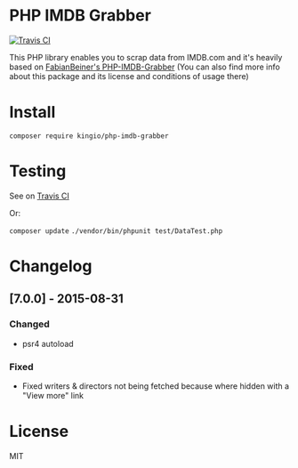 # PHP IMDB Grabber

[![Travis CI](https://img.shields.io/travis/kingio/PHP-IMDB-Grabber/custom.svg)](https://travis-ci.org/kingio/PHP-IMDB-Grabber)

This PHP library enables you to scrap data from IMDB.com and it's heavily based on 
[FabianBeiner's PHP-IMDB-Grabber](https://github.com/FabianBeiner/PHP-IMDB-Grabber) 
(You can also find more info about this package and its license and conditions of usage there)


# Install

`composer require kingio/php-imdb-grabber`

# Testing

See on [Travis CI](https://travis-ci.org/kingio/PHP-IMDB-Grabber) 

Or:

`composer update`
`./vendor/bin/phpunit test/DataTest.php`

# Changelog

## [7.0.0] - 2015-08-31
### Changed
- psr4 autoload

### Fixed
- Fixed writers & directors not being fetched because where hidden with a "View more" link

# License
MIT
